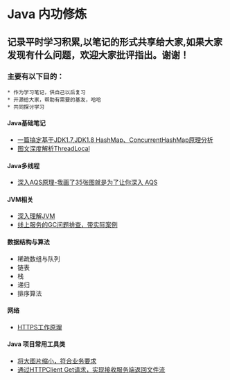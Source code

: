 # Java 内功修炼
## 记录平时学习积累,以笔记的形式共享给大家,如果大家发现有什么问题，欢迎大家批评指出。谢谢！
### 主要有以下目的：
    * 作为学习笔记，供自己以后复习
    * 开源给大家，帮助有需要的基友，哈哈
    * 共同探讨学习

#### Java基础笔记

* [一篇搞定基于JDK1.7,JDK1.8 HashMap、ConcurrentHashMap原理分析](https://github.com/pangh-space/Java-Internal-Work/blob/master/docs/java%E5%9F%BA%E7%A1%80/%E4%B8%80%E7%AF%87%E6%90%9E%E5%AE%9A%E5%9F%BA%E4%BA%8EJDK1.7%2CJDK1.8%20HashMap%E3%80%81ConcurrentHashMap%E5%8E%9F%E7%90%86%E5%88%86%E6%9E%90.md)
* [图文深度解析ThreadLocal](https://www.cnblogs.com/wang-meng/p/12856648.html)

#### Java多线程

- [深入AQS原理-我画了35张图就是为了让你深入 AQS](https://www.cnblogs.com/wang-meng/p/12816829.html)

#### JVM相关

  * [深入理解JVM](https://github.com/pangh-space/Java-Internal-Work/blob/master/docs/jvm%E7%9B%B8%E5%85%B3/%E6%B7%B1%E5%85%A5%E7%90%86%E8%A7%A3JVM.md)
  * [线上服务的GC问题排查，带实际案例](https://mp.weixin.qq.com/s/Hs2bo37x7mcx7XTdNQVgZQ)

#### 数据结构与算法

* 稀疏数组与队列
* 链表
* 栈
* 递归
* 排序算法

#### 网络

* [HTTPS工作原理](https://github.com/pangh-space/Java-Internal-Work/blob/master/docs/%E7%BD%91%E7%BB%9C/HTTPS%20%E5%B7%A5%E4%BD%9C%E5%8E%9F%E7%90%86.md)

####  Java 项目常用工具类

- [将大图片缩小，符合业务要求](https://github.com/pangh-space/Java-Internal-Work/blob/master/code/dudu/src/main/java/com/jiw/dudu/util/BigBase64Image2Small.java)
- [通过HTTPClient Get请求，实现接收服务端返回文件流](https://github.com/pangh-space/Java-Internal-Work/blob/master/code/dudu/src/main/java/com/jiw/dudu/util/HttpClientGetStream.java)

